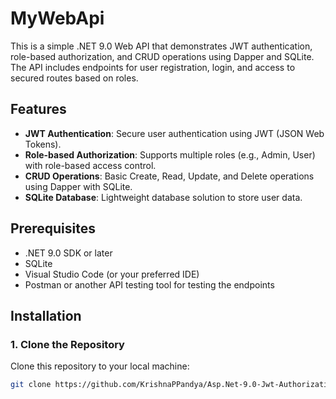 # MyWebApi

This is a simple .NET 9.0 Web API that demonstrates JWT authentication, role-based authorization, and CRUD operations using Dapper and SQLite. The API includes endpoints for user registration, login, and access to secured routes based on roles.

## Features

- **JWT Authentication**: Secure user authentication using JWT (JSON Web Tokens).
- **Role-based Authorization**: Supports multiple roles (e.g., Admin, User) with role-based access control.
- **CRUD Operations**: Basic Create, Read, Update, and Delete operations using Dapper with SQLite.
- **SQLite Database**: Lightweight database solution to store user data.


## Prerequisites

- .NET 9.0 SDK or later
- SQLite
- Visual Studio Code (or your preferred IDE)
- Postman or another API testing tool for testing the endpoints

## Installation

### 1. Clone the Repository
Clone this repository to your local machine:

```bash
git clone https://github.com/KrishnaPPandya/Asp.Net-9.0-Jwt-Authorization-dapper-.git
